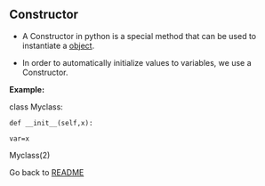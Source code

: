 ## Constructor

* A Constructor in python is a special method that can be used to instantiate a [object](objects.md).

* In order to automatically initialize values to variables, we use  a Constructor.

**Example:**

class Myclass:

    def __init__(self,x):

    var=x

Myclass(2)

Go back to [README](README.md)

